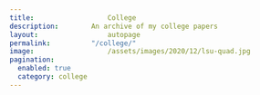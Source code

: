 ```yaml
---
title:					College
description:		An archive of my college papers
layout:					autopage
permalink:			"/college/"
image:					/assets/images/2020/12/lsu-quad.jpg
pagination: 
  enabled: true
  category: college
---
```


